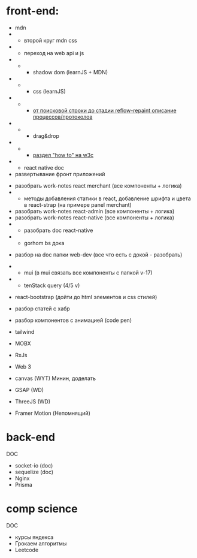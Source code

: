 # front-end:

<!-- notes -->

- mdn
- - второй круг mdn css
- - переход на web api и js
- - - shadow dom (learnJS + MDN)
- - - css (learnJS)
- - - [от поисковой строки до стадии reflow-repaint описание процессов/протоколов](./comp-science/networking.md)
- - - drag&drop
- - - [раздел "how to" на w3c](https://www.w3schools.com/howto/default.asp)
- - react native doc
- развертывание фронт приложений

<!-- work-notes -->

- разобрать work-notes react merchant (все компоненты + логика)
- - методы добавления статики в react, добавление шрифта и цвета в react-strap (на примере panel merchant)
- разобрать work-notes react-admin (все компоненты + логика)
- разобрать work-notes react-native (все компоненты + логика)
- - разобрать doc react-native
- - gorhom bs дока

<!-- web-dev -->

- разбор на doc папки web-dev (все что есть с докой - разобрать)
- - mui (в mui связать все компоненты с папкой v-17)
- - tenStack query (4/5 v)
- react-bootstrap (дойти до html элементов и css стилей)
    <!-- tg -->
- разбор статей с хабр
- разбор компонентов с анимацией (code pen)

  <!-- новые -->

- tailwind
- MOBX
- RxJs
- Web 3

  <!-- графика -->

- canvas (WYT) Минин, доделать
- GSAP (WD)
- ThreeJS (WD)
- Framer Motion (Непомнящий)

# back-end

DOC

- socket-io (doc)
- sequelize (doc)
- Nginx
- Prisma

# comp science

DOC

- курсы яндекса
- Грокаем алгоритмы
- Leetcode
